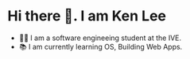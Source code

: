 # Hi there 👋. I am Ken Lee

- 👨‍💻 I am a software engineeing student at the IVE. 
- 📚 I am currently learning OS, Building Web Apps.

